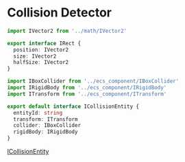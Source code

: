 # Collision Detector

```typescript
import IVector2 from '../math/IVector2'

export interface IRect {
  position: IVector2
  size: IVector2
  halfSize: IVector2
}
```

```typescript
import IBoxCollider from '../ecs_component/IBoxCollider'
import IRigidBody from '../ecs_component/IRigidBody'
import ITransform from '../ecs_component/ITransform'

export default interface ICollisionEntity {
  entityId: string
  transform: ITransform
  collider: IBoxCollider
  rigidBody: IRigidBody
}
```

[ICollisionEntity](https://1drv.ms/u/c/37f44e52f80d7972/IQQUvEfTMO2QT7qucF4uMCyXAbkhsAJuKD0bRiVY1vp8New)
